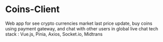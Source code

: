 # Coins-Client
Web app for see crypto currencies market last price update, buy coins using payment gateway, and chat with other users in global live chat tech stack : Vue.js, Pinia, Axios, Socket.io, Midtrans
